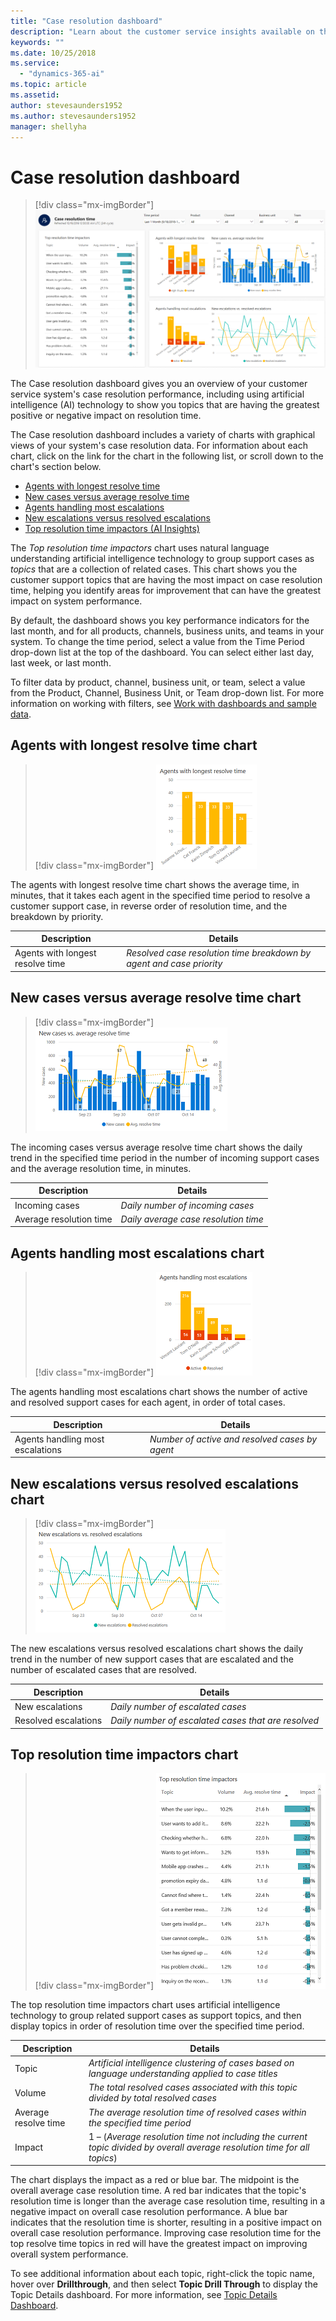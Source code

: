 ```yaml
---
title: "Case resolution dashboard​"
description: "Learn about the customer service insights available on the Case resolution dashboard."
keywords: ""
ms.date: 10/25/2018
ms.service:
  - "dynamics-365-ai"
ms.topic: article
ms.assetid: 
author: stevesaunders1952
ms.author: stevesaunders1952
manager: shellyha
---
```


# Case resolution dashboard​

> [!div class="mx-imgBorder"]
> ![Case resolution dashboard](media/ai-csi-case-resolutions-dash.png)

The Case resolution dashboard gives you an overview of your customer service system's case resolution performance, including using artificial intelligence (AI) technology to show you topics that are having the greatest positive or negative impact on resolution time.

The Case resolution dashboard includes a variety of charts with graphical views of your system's case resolution data. For information about each chart, click on the link for the chart in the following list, or scroll down to the chart's section below.

* [Agents with longest resolve time](#agents-with-longest-resolve-time-chart)
* [New cases versus average resolve time](#new-cases-versus-average-resolve-time-chart)
* [Agents handling most escalations](#agents-handling-most-escalations-chart)
* [New escalations versus resolved escalations](#new-escalations-versus-resolved-escalations-chart)
* [Top resolution time impactors (AI Insights)](#top-resolution-time-impactors-chart)

The *Top resolution time impactors* chart uses natural language understanding artificial intelligence technology to group support cases as *topics* that are a collection of related cases. This chart shows you the customer support topics that are having the most impact on case resolution time, helping you identify areas for improvement that can have the greatest impact on system performance.

By default, the dashboard shows you key performance indicators for the last month, and for all products, channels, business units, and teams in your system. To change the time period, select a value from the Time Period drop-down list at the top of the dashboard. You can select either last day, last week, or last month.

To filter data by product, channel, business unit, or team, select a value from the Product, Channel, Business Unit, or Team drop-down list. For more information on working with filters, see [Work with dashboards and sample data](ai-csi-use-dash-sample-data.md).

## Agents with longest resolve time chart

> [!div class="mx-imgBorder"]
> ![Agents with longest resolve time chart](media/ai-csi-longest-resolve-time.png)

The agents with longest resolve time chart shows the average time, in minutes, that it takes each agent in the specified time period to resolve a customer support case, in reverse order of resolution time, and the breakdown by priority.

Description | Details
----------- | -------
Agents with longest resolve time | *Resolved case resolution time breakdown by agent and case priority*

## New cases versus average resolve time chart

> [!div class="mx-imgBorder"]
> ![Incoming cases versus average resolve time chart](media/ai-csi-incoming-vs-resolve-time.png)

The incoming cases versus average resolve time chart shows the daily trend in the specified time period in the number of incoming support cases and the average resolution time, in minutes.

Description | Details
----------- | -------
Incoming cases | *Daily number of incoming cases*
Average resolution time | *Daily average case resolution time*

## Agents handling most escalations chart

> [!div class="mx-imgBorder"]
> ![Agents handling most escalations chart](media/ai-csi-most-escalations.png)

The agents handling most escalations chart shows the number of active and resolved support cases for each agent, in order of total cases.

Description | Details
----------- | -------
Agents handling most escalations | *Number of active and resolved cases by agent*

## New escalations versus resolved escalations chart

> [!div class="mx-imgBorder"]
> ![New escalations versus resolved escalations chart](media/ai-csi-new-resolved-escalations.png)

The new escalations versus resolved escalations chart shows the daily trend in the number of new support cases that are escalated and the number of escalated cases that are resolved.

Description | Details
----------- | -------
New escalations | *Daily number of escalated cases*
Resolved escalations | *Daily number of escalated cases that are resolved*

## Top resolution time impactors chart

> [!div class="mx-imgBorder"]
> ![Top resolution time impactors](media/ai-csi-resolution-time-impactors.png)

The top resolution time impactors chart uses artificial intelligence technology to group related support cases as support topics, and then display topics in order of resolution time over the specified time period.

Description | Details
----------- | -------
Topic | *Artificial intelligence clustering of cases based on language understanding applied to case titles*
Volume | *The total resolved cases associated with this topic divided by total resolved cases*
Average resolve time | *The average resolution time of resolved cases within the specified time period*
Impact | 1 – (*Average resolution time not including the current topic divided by overall average resolution time for all topics*)

The chart displays the impact as a red or blue bar. The midpoint is the overall average case resolution time. A red bar indicates that the topic's resolution time is longer than the average case resolution time, resulting in a negative impact on overall case resolution performance. A blue bar indicates that the resolution time is shorter, resulting in a positive impact on overall case resolution performance. Improving case resolution time for the top resolve time topics in red will have the greatest impact on improving overall system performance.

To see additional information about each topic, right-click the topic name, hover over **Drillthrough**, and then select **Topic Drill Through** to display the Topic Details dashboard. For more information, see [Topic Details Dashboard](ai-csi-dash-topic-details.md).
